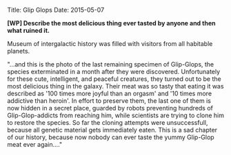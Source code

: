 Title: Glip Glops
Date: 2015-05-07

**[WP] Describe the most delicious thing ever tasted by anyone and then what ruined it.**

Museum of intergalactic history was filled with visitors from all habitable planets.

"...and this is the photo of the last remaining specimen of Glip-Glops, the species exterminated in a month after they were discovered. Unfortunately for these cute, intelligent, and peaceful creatures, they turned out to be the most delicious thing in the galaxy. Their meat was so tasty that eating it was described as '100 times more joyful than an orgasm' and '10 times more addictive than heroin'. In effort to preserve them, the last one of them is now hidden in a secret place, guarded by robots preventing hundreds of Glip-Glop-addicts from reaching him, while scientists are trying to clone him to restore the species. So far the cloning attempts were unsuccessfull, because all genetic material gets immediately eaten. This is a sad chapter of our history, because now nobody can ever taste the yummy Glip-Glop meat ever again...."
